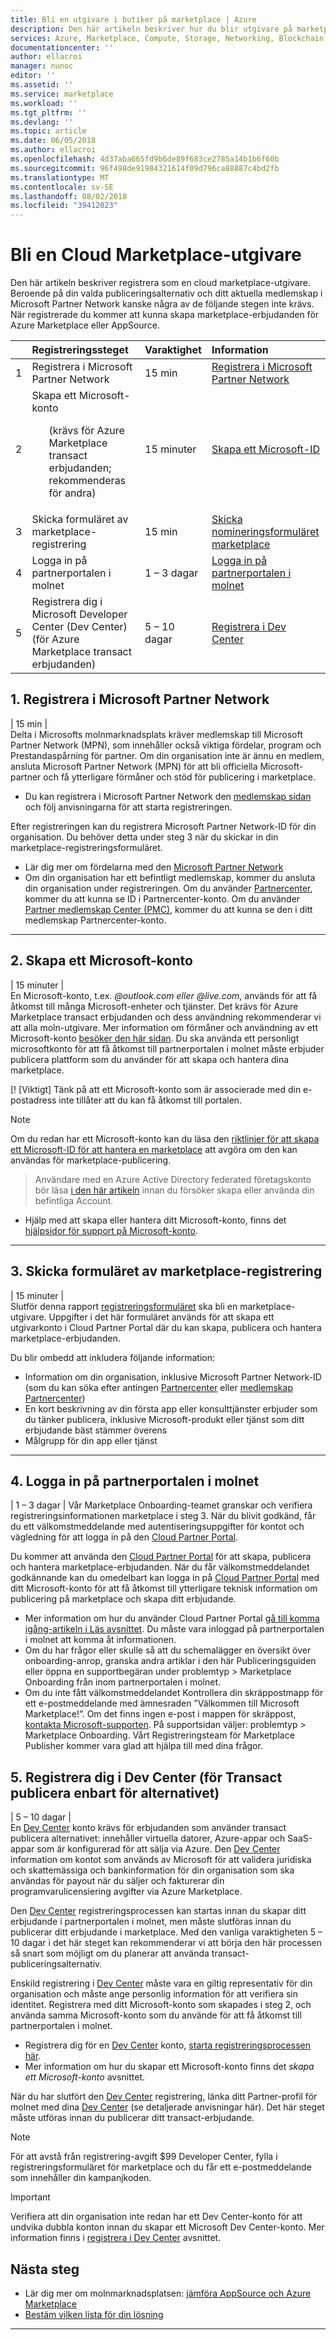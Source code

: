 ```yaml
---
title: Bli en utgivare i butiker på marketplace | Azure
description: Den här artikeln beskriver hur du blir utgivare på marketplace.
services: Azure, Marketplace, Compute, Storage, Networking, Blockchain, Security
documentationcenter: ''
author: ellacroi
manager: nunoc
editor: ''
ms.assetid: ''
ms.service: marketplace
ms.workload: ''
ms.tgt_pltfrm: ''
ms.devlang: ''
ms.topic: article
ms.date: 06/05/2018
ms.author: ellacroi
ms.openlocfilehash: 4d37aba665fd9b6de89f683ce2785a14b1b6f60b
ms.sourcegitcommit: 96f498de91984321614f09d796ca88887c4bd2fb
ms.translationtype: MT
ms.contentlocale: sv-SE
ms.lasthandoff: 08/02/2018
ms.locfileid: "39412023"
---
```

# <a name="become-a-cloud-marketplace-publisher"></a>Bli en Cloud Marketplace-utgivare

Den här artikeln beskriver registrera som en cloud marketplace-utgivare. Beroende på din valda publiceringsalternativ och ditt aktuella medlemskap i Microsoft Partner Network kanske några av de följande stegen inte krävs. När registrerade du kommer att kunna skapa marketplace-erbjudanden för Azure Marketplace eller AppSource.


|  | Registreringssteget | Varaktighet | Information |  
|:--- |:--- |:--- |:--- |  
| 1 | Registrera i Microsoft Partner Network | 15 min | [Registrera i Microsoft Partner Network](https://docs.microsoft.com/en-us/azure/marketplace/become-publisher#1-register-in-microsoft-partner-network) |  
| 2 | Skapa ett Microsoft-konto <ul>(krävs för Azure Marketplace transact erbjudanden; rekommenderas för andra)</ul> | 15 minuter | [Skapa ett Microsoft-ID](https://docs.microsoft.com/en-us/azure/marketplace/become-publisher#2-create-a-microsoft-account) |  
| 3 | Skicka formuläret av marketplace-registrering | 15 min | [Skicka nomineringsformuläret marketplace](https://docs.microsoft.com/en-us/azure/marketplace/become-publisher#3-submit-the-marketplace-registration-form) |  
| 4 |  Logga in på partnerportalen i molnet | 1 – 3 dagar | [Logga in på partnerportalen i molnet](https://docs.microsoft.com/en-us/azure/marketplace/become-publisher#4-sign-into-cloud-partner-portal) |  
| 5 | Registrera dig i Microsoft Developer Center (Dev Center) (för Azure Marketplace transact erbjudanden) | 5 – 10 dagar | [Registrera i Dev Center](https://docs.microsoft.com/en-us/azure/marketplace/become-publisher#5-register-in-dev-center-for-transact-publishing-option-only) |  


## <a name="1-register-in-microsoft-partner-network"></a>1. Registrera i Microsoft Partner Network  
| 15 min |  
Delta i Microsofts molnmarknadsplats kräver medlemskap till Microsoft Partner Network (MPN), som innehåller också viktiga fördelar, program och Prestandaspårning för partner. Om din organisation inte är ännu en medlem, ansluta Microsoft Partner Network (MPN) för att bli officiella Microsoft-partner och få ytterligare förmåner och stöd för publicering i marketplace. 

*   Du kan registrera i Microsoft Partner Network den [medlemskap sidan](https://partner.microsoft.com/membership) och följ anvisningarna för att starta registreringen.  

Efter registreringen kan du registrera Microsoft Partner Network-ID för din organisation. Du behöver detta under steg 3 när du skickar in din marketplace-registreringsformuläret.
*   Lär dig mer om fördelarna med den [Microsoft Partner Network](https://partner.microsoft.com/en-us/commercial)
*   Om din organisation har ett befintligt medlemskap, kommer du ansluta din organisation under registreringen. Om du använder [Partnercenter](https://partnercenter.microsoft.com/partner/home), kommer du att kunna se ID i Partnercenter-konto. Om du använder [Partner medlemskap Center (PMC)](https://partners.microsoft.com/partnerprogram/PartnerMembershipCenter.aspx), kommer du att kunna se den i ditt medlemskap Partnercenter-konto. 

---  

## <a name="2-create-a-microsoft-account"></a>2. Skapa ett Microsoft-konto  
| 15 minuter |  
En Microsoft-konto, t.ex. *@outlook.com eller @live.com*, används för att få åtkomst till många Microsoft-enheter och tjänster. Det krävs för Azure Marketplace transact erbjudanden och dess användning rekommenderar vi att alla moln-utgivare. Mer information om förmåner och användning av ett Microsoft-konto [besöker den här sidan](https://account.microsoft.com/account/). Du ska använda ett personligt microsoftkonto för att få åtkomst till partnerportalen i molnet måste erbjuder publicera plattform som du använder för att skapa och hantera dina marketplace. 

[! [Viktigt] Tänk på att ett Microsoft-konto som är associerade med din e-postadress inte tillåter att du kan få åtkomst till portalen.

>[!Note]
>Om du redan har ett Microsoft-konto kan du läsa den [riktlinjer för att skapa ett Microsoft-ID för att hantera en marketplace](https://review.docs.microsoft.com/en-us/azure/marketplace/guidelines#guidelines-for-creating-a-microsoft-id-to-manage-a-marketplace-account) att avgöra om den kan användas för marketplace-publicering. 

>Användare med en Azure Active Directory federated företagskonto bör läsa [i den här artikeln](https://review.docs.microsoft.com/en-us/azure/marketplace/guidelines#issue-microsoft-id-in-an-azure-ad-federated-domain) innan du försöker skapa eller använda din befintliga Account.

*   Hjälp med att skapa eller hantera ditt Microsoft-konto, finns det [hjälpsidor för support på Microsoft-konto](https://support.microsoft.com/en-us/products/microsoft-account?category=manage-account).


---  

## <a name="3-submit-the-marketplace-registration-form"></a>3. Skicka formuläret av marketplace-registrering  
| 15 minuter |  
Slutför denna rapport [registreringsformuläret](https://azuremarketplace.microsoft.com/en-us/sell/signup) ska bli en marketplace-utgivare. Uppgifter i det här formuläret används för att skapa ett utgivarkonto i Cloud Partner Portal där du kan skapa, publicera och hantera marketplace-erbjudanden.

Du blir ombedd att inkludera följande information:
*   Information om din organisation, inklusive Microsoft Partner Network-ID (som du kan söka efter antingen [Partnercenter](https://partnercenter.microsoft.com/partner/home) eller [medlemskap Partnercenter](https://partners.microsoft.com/partnerprogram/PartnerMembershipCenter.aspx))
*   En kort beskrivning av din första app eller konsulttjänster erbjuder som du tänker publicera, inklusive Microsoft-produkt eller tjänst som ditt erbjudande bäst stämmer överens
*   Målgrupp för din app eller tjänst 

---  
## <a name="4-sign-into-cloud-partner-portal"></a>4. Logga in på partnerportalen i molnet
| 1 – 3 dagar | Vår Marketplace Onboarding-teamet granskar och verifiera registreringsinformationen marketplace i steg 3. När du blivit godkänd, får du ett välkomstmeddelande med autentiseringsuppgifter för kontot och vägledning för att logga in på den [Cloud Partner Portal](https://cloudpartner.azure.com).

Du kommer att använda den [Cloud Partner Portal](https://cloudpartner.azure.com) för att skapa, publicera och hantera marketplace-erbjudanden. När du får välkomstmeddelandet godkännande kan du omedelbart kan logga in på [Cloud Partner Portal](https://cloudpartner.azure.com) med ditt Microsoft-konto för att få åtkomst till ytterligare teknisk information om publicering på marketplace och skapa ditt erbjudande. 
*   Mer information om hur du använder Cloud Partner Portal [gå till komma igång-artikeln i Läs avsnittet](https://cloudpartner.azure.com/#documentation/getting-started-with-the-cloud-partner-portal). Du måste vara inloggad på partnerportalen i molnet att komma åt informationen.
*   Om du har frågor eller skulle så att du schemalägger en översikt över onboarding-anrop, granska andra artiklar i den här Publiceringsguiden eller öppna en supportbegäran under problemtyp > Marketplace Onboarding från inom partnerportalen i molnet.
*   Om du inte fått välkomstmeddelandet Kontrollera din skräppostmapp för ett e-postmeddelande med ämnesraden ”Välkommen till Microsoft Marketplace!”. Om det finns ingen e-post i mappen för skräppost, [kontakta Microsoft-supporten](https://support.microsoft.com/en-us/getsupport?wf=0&tenant=classiccommercial&oaspworkflow=start_1.0.0.0&locale=en-us&supportregion=en-us&pesid=16230&forceorigin=esmc&ccsid=636595105151894820). På supportsidan väljer: problemtyp > Marketplace Onboarding.  Vårt Registreringsteam för Marketplace Publisher kommer vara glad att hjälpa till med dina frågor. 


## <a name="5-register-in-dev-center-for-transact-publishing-option-only"></a>5. Registrera dig i Dev Center (för Transact publicera enbart för alternativet) 
| 5 – 10 dagar |  
En [Dev Center](https://developer.microsoft.com/en-us/store/register) konto krävs för erbjudanden som använder transact publicera alternativet: innehåller virtuella datorer, Azure-appar och SaaS-appar som är konfigurerad för att sälja via Azure. Den [Dev Center](https://developer.microsoft.com/en-us/store/register) information om kontot som används av Microsoft för att validera juridiska och skattemässiga och bankinformation för din organisation som ska användas för payout när du säljer och fakturerar din programvarulicensiering avgifter via Azure Marketplace. 

Den [Dev Center](https://developer.microsoft.com/en-us/store/register) registreringsprocessen kan startas innan du skapar ditt erbjudande i partnerportalen i molnet, men måste slutföras innan du publicerar ditt erbjudande i marketplace. Med den vanliga varaktigheten 5 – 10 dagar i det här steget kan rekommenderar vi att börja den här processen så snart som möjligt om du planerar att använda transact-publiceringsalternativ. 

Enskild registrering i [Dev Center](https://developer.microsoft.com/en-us/store/register) måste vara en giltig representativ för din organisation och måste ange personlig information för att verifiera sin identitet. Registrera med ditt Microsoft-konto som skapades i steg 2, och använda samma Microsoft-konto som du använde för att få åtkomst till partnerportalen i molnet.

*   Registrera dig för en [Dev Center](https://developer.microsoft.com/en-us/store/register) konto, [starta registreringsprocessen här](https://developer.microsoft.com/en-us/store/register).
*   Mer information om hur du skapar ett Microsoft-konto finns det *skapa ett Microsoft-konto* avsnittet.
 
När du har slutfört den [Dev Center](https://developer.microsoft.com/en-us/store/register) registrering, länka ditt Partner-profil för molnet med dina [Dev Center](https://developer.microsoft.com/en-us/store/register) (se detaljerade anvisningar här). Det här steget måste utföras innan du publicerar ditt transact-erbjudande. 

>[!Note]
>För att avstå från registrering-avgift $99 Developer Center, fylla i registreringsformuläret för marketplace och du får ett e-postmeddelande som innehåller din kampanjkoden. 

>[!Important]
>Verifiera att din organisation inte redan har ett Dev Center-konto för att undvika dubbla konton innan du skapar ett Microsoft Dev Center-konto. Mer information finns i [registrera i Dev Center](https://docs.microsoft.com/en-us/azure/marketplace/register-dev-center) avsnittet.


## <a name="next-steps"></a>Nästa steg
* Lär dig mer om molnmarknadsplatsen: [jämföra AppSource och Azure Marketplace](https://docs.microsoft.com/en-us/azure/marketplace/comparing-appsource-azure-marketplace)
*   [Bestäm vilken lista för din lösning](https://docs.microsoft.com/en-us/azure/marketplace/determine-your-listing-type)

 
---  
